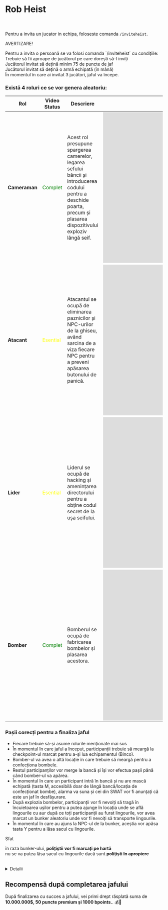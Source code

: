# Rob Heist
<br><br>
Pentru a invita un jucator in echipa, foloseste comanda `/inviteheist`.

<div class="danger-container">
    <p class="title">AVERTIZARE!</p>
    <p class="description">
        Pentru a invita o persoană se va folosi comanda `/inviteheist` cu condițiile: <br>
        Trebuie să fii aproape de jucătorul pe care dorești să-l inviți <br>
        Jucătorul invitat să dețină minim 75 de puncte de jaf <br>
        Jucătorul invitat să dețină o armă echipată (în mână) <br>
        În momentul în care ai invitat 3 jucători, jaful va începe. <br>
    </p>
</div>

### Există 4 roluri ce se vor genera aleatoriu: 

<div class="custom-table-container">
  <table>
    <thead>
      <tr>
        <th>Rol</th>
        <th>Video Status</th>
        <th>Descriere</th>
        <th>Video</th>
      </tr>
    </thead>
    <tbody>
      <tr>
        <td><b>Cameraman</b></td>
        <td style="color:green;">Complet</td>
        <td>Acest rol presupune spargerea camerelor, legarea sefului băncii și introducerea codului pentru a deschide poarta, precum și plasarea dispozitivului exploziv lângă seif.</td>
        <td>
          <iframe src="https://www.youtube.com/embed/IB0TFhwna7k?si=Xo0xJSPSZjtvOLYf&amp;controls=1&amp;rel=0&amp;modestbranding=1&amp;disablekb=1&amp;showinfo=0" 
                  width="720" height="480" frameborder="0"  sandbox="allow-scripts allow-same-origin allow-presentation">
          </iframe>
        </td>
      </tr>
      <tr>
        <td><b>Atacant</b></td>
        <td style="color:yellow;">Esential</td>
        <td>Atacantul se ocupă de eliminarea paznicilor și NPC-urilor de la ghiseu, având sarcina de a viza fiecare NPC pentru a preveni apăsarea butonului de panică.</td>
        <td>
          <iframe src="https://www.youtube.com/embed/932SmLrX3rQ?si=gKT8L8sTI7Ji9VlH&amp;controls=1&amp;rel=0&amp;modestbranding=1&amp;disablekb=1&amp;showinfo=0" 
                  width="720" height="480" frameborder="0"  sandbox="allow-scripts allow-same-origin allow-presentation">
          </iframe>
        </td>
      </tr>
      <tr>
        <td><b>Lider</b></td>
        <td style="color:yellow;">Esential</td>
        <td>Liderul se ocupă de hacking și amenințarea directorului pentru a obține codul secret de la ușa seifului.</td>
        <td>
          <iframe src="https://www.youtube.com/embed/vePtW1KsxD0?si=4ByHY7kfG9nuBX2d&amp;controls=1&amp;rel=0&amp;modestbranding=1&amp;disablekb=1&amp;showinfo=0" 
                  width="720" height="480" frameborder="0"  sandbox="allow-scripts allow-same-origin allow-presentation">
          </iframe>
        </td>
      </tr>
      <tr>
        <td><b>Bomber</b></td>
        <td style="color:green;">Complet</td>
        <td>Bomberul se ocupă de fabricarea bombelor și plasarea acestora.</td>
        <td>
          <iframe src="https://www.youtube.com/embed/mINVctZdWLY?si=RCAFesGkpl_teFXI&amp;controls=1&amp;rel=0&amp;modestbranding=1&amp;disablekb=1&amp;showinfo=0" 
                  width="720" height="480" frameborder="0"  sandbox="allow-scripts allow-same-origin allow-presentation">
          </iframe>
        </td>
      </tr>
    </tbody>
  </table>
</div>

### Pașii corecți pentru a finaliza jaful
<ul>
<li>Fiecare trebuie să-și asume rolurile menționate mai sus <br></li> 
<li>În momentul în care jaful a început, participanții trebuie să meargă la checkpoint-ul marcat pentru a-și lua echipamentul (Binco). </li> 
<li>Bomber-ul va avea o altă locație în care trebuie să meargă pentru a confecționa bombele. </li> 
<li>Restul participanților vor merge la bancă și își vor efectua pașii până când bomber-ul va apărea. </li> 
<li>În momentul în care un participant intră în bancă și nu are mască echipată (tasta M, accesibilă doar de lângă bancă/locația de confecționat bombe), alarma va suna și cei din SWAT vor fi anunțați că este un jaf în desfășurare. </li> 
<li>După explozia bombelor, participanții vor fi nevoiți să tragă în încuietoarea ușilor pentru a putea ajunge în locația unde se află lingourile cu aur
după ce toți participanții au furat lingourile, vor avea marcat un bunker aleatoriu unde vor fi nevoiți să transporte lingourile. </li> 
<li>În momentul în care au ajuns la NPC-ul de la bunker, aceștia vor apăsa tasta Y pentru a lăsa sacul cu lingourile. </li> 
</ul>

<div class="tip-container">
    <p class="title">Sfat</p>
    <p class="description">în raza bunker-ului, <strong>polițiștii vor fi marcați pe hartă</strong> <br>
        nu se va putea lăsa sacul cu lingourile dacă sunt <strong>polițiști în apropiere</strong>
    </p>
</div>

<br>

<details class="details custom-block">
    <summary>Detalii</summary>
    <p>Membrii din SWAT vor fi recompensați pentru fiecare ucigaș făcut pe un participant la jaf cu: 5 puncte premium, 100 bpoints și aleatoriu între $10,000 și $12,500.</p>
    <p>SWAT-ul va fi anuntat in situatiile urmatoare: după 30 de secunde de la explozia bombelor, când camerele nu au fost distruse la timp, cand NPC-urile de la ghiseu nu au fost amenințate suficient.
    </p>
    <p>Participanții ce vor avea mască echipată vor fi undercover și nu vor putea fi localizați</p>
</details>

## Recompensă după completarea jafului

După finalizarea cu succes a jafului, vei primi drept răsplată suma de **10.000.000$, 50 puncte premium și 1000 bpoints.**. 💰🎉
